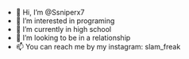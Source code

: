 - 👋 Hi, I’m @Ssniperx7
- 👀 I’m interested in programing 
- 🌱 I’m currently in high school
- 💞️ I’m looking to be in a relationship
- 📫 You can reach me by my instagram: slam_freak
